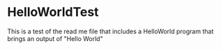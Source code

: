 # HelloWorldTest
This is a test of the read me file that includes a HelloWorld program that brings an output of "Hello World"
